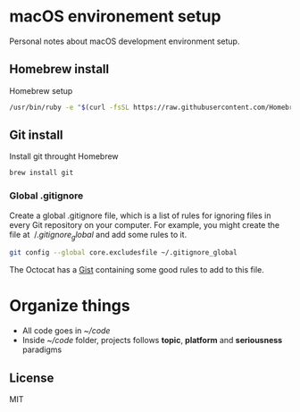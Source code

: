 # macOS environement setup
Personal notes about macOS development environment setup.

## Homebrew install
Homebrew setup

```sh
/usr/bin/ruby -e "$(curl -fsSL https://raw.githubusercontent.com/Homebrew/install/master/install)"
```

## Git install
Install git throught Homebrew

```sh
brew install git
```

### Global .gitignore
Create a global .gitignore file, which is a list of rules for ignoring files in every Git repository on your computer. For example, you might create the file at $~/.gitignore_global$ and add some rules to it.
```sh
git config --global core.excludesfile ~/.gitignore_global
```
The Octocat has a [Gist](https://gist.github.com/octocat/9257657) containing some good rules to add to this file.

# Organize things

* All code goes in *~/code*
* Inside *~/code* folder, projects follows **topic**, **platform** and **seriousness** paradigms

License
----
MIT

